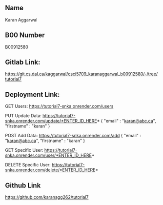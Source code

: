 ## Name
Karan Aggarwal

## B00 Number
B00912580

## Gitlab Link: 
https://git.cs.dal.ca/kaggarwal/csci5709_karanaggarwal_b00912580/-/tree/tutorial7

## Deployment Link:

GET Users: https://tutorial7-snka.onrender.com/users

PUT Update Data: https://tutorial7-snka.onrender.com/update/*ENTER_ID_HERE*
{
    "email" : "karan@abc.ca",
    "firstname" : "karan"
}

POST Add Data: https://tutorial7-snka.onrender.com/add
{
    "email" : "karan@abc.ca",
    "firstname" : "karan"
}

GET Specific User: https://tutorial7-snka.onrender.com/user/*ENTER_ID_HERE*


DELETE Specific User: https://tutorial7-snka.onrender.com/delete/*ENTER_ID_HERE*


## Github Link
https://github.com/karanagg262/tutorial7
